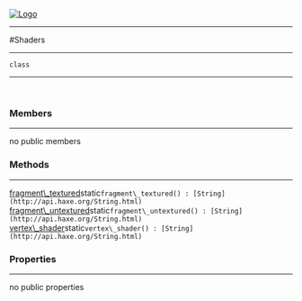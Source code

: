 
[![Logo](../../../images/logo.png)](../../../api/index.html)

---



#Shaders



---

`class`
<span class="meta">

</span>


---

&nbsp;
&nbsp;

<h3>Members</h3> <hr/>no public members

<h3>Methods</h3> <hr/><span class="method apipage">
            <a name="fragment_textured"><a class="lift" href="#fragment_textured">fragment\_textured</a></a><span class="inline-block static">static</span><code class="signature apipage">fragment\_textured() : [String](http://api.haxe.org/String.html)</code><br/><span class="small_desc_flat"></span>
        </span>
    <span class="method apipage">
            <a name="fragment_untextured"><a class="lift" href="#fragment_untextured">fragment\_untextured</a></a><span class="inline-block static">static</span><code class="signature apipage">fragment\_untextured() : [String](http://api.haxe.org/String.html)</code><br/><span class="small_desc_flat"></span>
        </span>
    <span class="method apipage">
            <a name="vertex_shader"><a class="lift" href="#vertex_shader">vertex\_shader</a></a><span class="inline-block static">static</span><code class="signature apipage">vertex\_shader() : [String](http://api.haxe.org/String.html)</code><br/><span class="small_desc_flat"></span>
        </span>
    

<h3>Properties</h3> <hr/>no public properties

&nbsp;
&nbsp;
&nbsp;